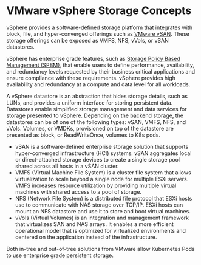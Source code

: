 # VMware vSphere Storage Concepts

vSphere provides a software-defined storage platform that integrates with block, file, and hyper-converged offerings such as [VMware vSAN](https://storagehub.vmware.com/t/vmware-vsan/). These storage offerings can be exposed as VMFS, NFS, vVols, or vSAN datastores.

vSphere has enterprise grade features, such as [Storage Policy Based Management (SPBM)](https://www.youtube.com/watch?v=e0wkMPDvKPQ), that enable users to define performance, availability, and redundancy levels requested by their business critical applications and ensure compliance with these requirements. vSphere provides high availability and redundancy at a compute and data level for all workloads.

A vSphere datastore is an abstraction that hides storage details, such as LUNs, and provides a uniform interface for storing persistent data. Datastores enable simplified storage management and data services for storage presented to vSphere. Depending on the backend storage, the datastores can be of one of the following types: vSAN, VMFS, NFS, and vVols. Volumes, or VMDKs, provisioned on top of the datastore are presented as block, or ReadWriteOnce, volumes to K8s pods.

* vSAN is a software-defined enterprise storage solution that supports hyper-converged infrastructure (HCI) systems. vSAN aggregates local or direct-attached storage devices to create a single storage pool shared across all hosts in a vSAN cluster.
* VMFS (Virtual Machine File System) is a cluster file system that allows virtualization to scale beyond a single node for multiple ESXi servers. VMFS increases resource utilization by providing multiple virtual machines with shared access to a pool of storage.
* NFS (Network File System) is a distributed file protocol that ESXi hosts use to communicate with NAS storage over TCP/IP. ESXi hosts can mount an NFS datastore and use it to store and boot virtual machines.
* vVols (Virtual Volumes) is an integration and management framework that virtualizes SAN and NAS arrays. It enables a more efficient operational model that is optimized for virtualized environments and centered on the application instead of the infrastructure.

Both in-tree and out-of-tree solutions from VMware allow Kubernetes Pods to use enterprise grade persistent storage.
